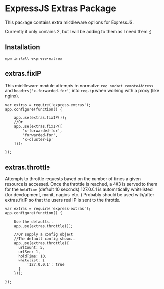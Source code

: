 ExpressJS Extras Package
========================

This package contains extra middleware options for ExpressJS.

Currently it only contains 2, but I will be adding to them as I need them ;)

Installation
------------

`npm install express-extras`

extras.fixIP
------------

This middleware module attempts to normalize `req.socket.remoteAddress` and `headers['x-forwarded-for']` into `req.ip`
when working with a proxy (like nginx).


    var extras = require('express-extras');
    app.configure(function() {

        app.use(extras.fixIP());
        //Or
        app.use(extras.fixIP([
            'x-forwarded-for',
            'forwarded-for',
            'x-cluster-ip'
        ]));

    });


extras.throttle
---------------

Attempts to throttle requests based on the number of times a given resource is accessed.
Once the throttle is reached, a 403 is served to them for the `holdTime` (default 10 seconds)
127.0.0.1 is automatically whitelisted (for development, monit, nagios, etc..)
Probably should be used with/after extras.fixIP so that the users real IP is sent to the throttle.


    var extras = require('express-extras');
    app.configure(function() {

        Use the defaults..
        app.use(extras.throttle());

        //Or supply a config object
        //The default config shown..
        app.use(extras.throttle({
          urlCount: 5,
          urlSec: 1,
          holdTime: 10,
          whitelist: {
              '127.0.0.1': true
          }
        }));

    });


